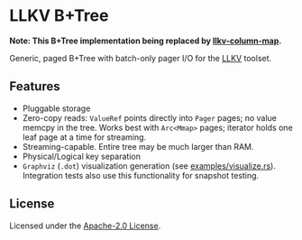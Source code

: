 # LLKV B+Tree

**Note: This B+Tree implementation being replaced by [llkv-column-map](../llkv-column-map/).**

Generic, paged B+Tree with batch-only pager I/O for the [LLKV](https://github.com/jzombie/rust-llkv) toolset.

## Features

- Pluggable storage
- Zero-copy reads: `ValueRef` points directly into `Pager` pages; no value memcpy in the tree. Works best with `Arc<Mmap>` pages; iterator holds one leaf page at a time for streaming.
- Streaming-capable. Entire tree may be much larger than RAM.
- Physical/Logical key separation
- `Graphviz` (`.dot`) visualization generation (see [examples/visualize.rs](examples/visualize.rs)). Integration tests also use this functionality for snapshot testing.

## License

Licensed under the [Apache-2.0 License](../LICENSE).
